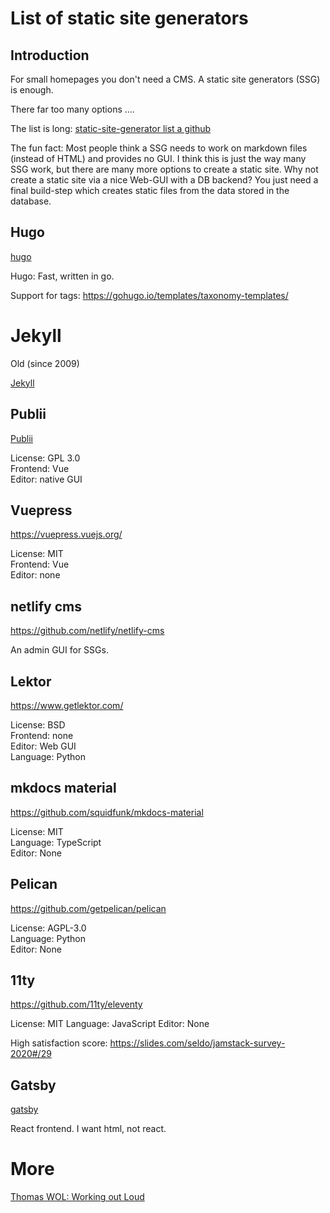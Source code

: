 # List of static site generators

## Introduction

For small homepages you don't need a CMS. A static site generators (SSG) is enough.

There far too many options ....

The list is long: [static-site-generator list a github](https://github.com/topics/static-site-generator)

The fun fact: Most people think a SSG needs to work on markdown files (instead of HTML) and provides no GUI. I think this is just the way many SSG work, but there are many more options to create a static site. Why not create a static site via a nice Web-GUI with a DB backend? You just need a final build-step which creates static files from the data stored in the database.


## Hugo
[hugo](https://github.com/gohugoio/hugo)

Hugo: Fast, written in go.

Support for tags: https://gohugo.io/templates/taxonomy-templates/

# Jekyll

Old (since 2009)

[Jekyll](https://github.com/jekyll/jekyll)



## Publii

[Publii](https://getpublii.com/)

License: GPL 3.0  
Frontend: Vue  
Editor: native GUI  

## Vuepress

https://vuepress.vuejs.org/

License: MIT  
Frontend: Vue  
Editor: none  

## netlify cms

https://github.com/netlify/netlify-cms

An admin GUI for SSGs.

## Lektor

https://www.getlektor.com/

License: BSD  
Frontend: none  
Editor: Web GUI  
Language: Python  

## mkdocs material

https://github.com/squidfunk/mkdocs-material

License: MIT  
Language: TypeScript  
Editor: None

## Pelican

https://github.com/getpelican/pelican

License:  AGPL-3.0  
Language: Python  
Editor: None  

## 11ty

https://github.com/11ty/eleventy

License: MIT
Language: JavaScript
Editor: None

High satisfaction score: https://slides.com/seldo/jamstack-survey-2020#/29

## Gatsby

[gatsby](https://github.com/gatsbyjs/gatsby)

React frontend. I want html, not react.


# More

[Thomas WOL: Working out Loud](https://github.com/guettli/wol)

